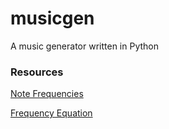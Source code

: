 # musicgen
A music generator written in Python

### Resources
[Note Frequencies](https://pages.mtu.edu/~suits/notefreqs.html)

[Frequency Equation](https://pages.mtu.edu/~suits/NoteFreqCalcs.html#:~:text=fn%20%3D%20the%20frequency%20of,equals%202%20%3D%201.059463094359...&text=where%20W%20is%20the%20wavelength,s%20at%20%22room%20temperature.%22)
